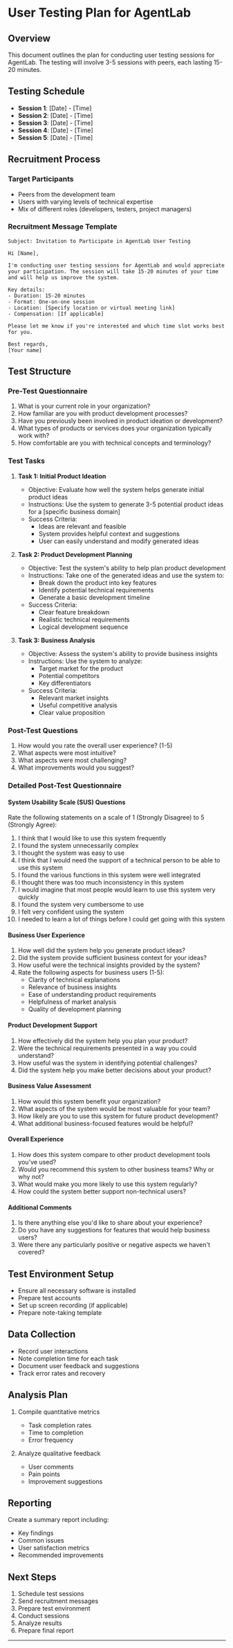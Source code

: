 # User Testing Plan for AgentLab

## Overview
This document outlines the plan for conducting user testing sessions for AgentLab. The testing will involve 3-5 sessions with peers, each lasting 15-20 minutes.

## Testing Schedule
- **Session 1**: [Date] - [Time]
- **Session 2**: [Date] - [Time]
- **Session 3**: [Date] - [Time]
- **Session 4**: [Date] - [Time] 
- **Session 5**: [Date] - [Time] 

## Recruitment Process
### Target Participants
- Peers from the development team
- Users with varying levels of technical expertise
- Mix of different roles (developers, testers, project managers)

### Recruitment Message Template
```
Subject: Invitation to Participate in AgentLab User Testing

Hi [Name],

I'm conducting user testing sessions for AgentLab and would appreciate your participation. The session will take 15-20 minutes of your time and will help us improve the system.

Key details:
- Duration: 15-20 minutes
- Format: One-on-one session
- Location: [Specify location or virtual meeting link]
- Compensation: [If applicable]

Please let me know if you're interested and which time slot works best for you.

Best regards,
[Your name]
```

## Test Structure

### Pre-Test Questionnaire
1. What is your current role in your organization?
2. How familiar are you with product development processes?
3. Have you previously been involved in product ideation or development?
4. What types of products or services does your organization typically work with?
5. How comfortable are you with technical concepts and terminology?

### Test Tasks
1. **Task 1: Initial Product Ideation**
   - Objective: Evaluate how well the system helps generate initial product ideas
   - Instructions: Use the system to generate 3-5 potential product ideas for a [specific business domain]
   - Success Criteria: 
     - Ideas are relevant and feasible
     - System provides helpful context and suggestions
     - User can easily understand and modify generated ideas

2. **Task 2: Product Development Planning**
   - Objective: Test the system's ability to help plan product development
   - Instructions: Take one of the generated ideas and use the system to:
     - Break down the product into key features
     - Identify potential technical requirements
     - Generate a basic development timeline
   - Success Criteria:
     - Clear feature breakdown
     - Realistic technical requirements
     - Logical development sequence

3. **Task 3: Business Analysis**
   - Objective: Assess the system's ability to provide business insights
   - Instructions: Use the system to analyze:
     - Target market for the product
     - Potential competitors
     - Key differentiators
   - Success Criteria:
     - Relevant market insights
     - Useful competitive analysis
     - Clear value proposition

### Post-Test Questions
1. How would you rate the overall user experience? (1-5)
2. What aspects were most intuitive?
3. What aspects were most challenging?
4. What improvements would you suggest?

### Detailed Post-Test Questionnaire

#### System Usability Scale (SUS) Questions
Rate the following statements on a scale of 1 (Strongly Disagree) to 5 (Strongly Agree):

1. I think that I would like to use this system frequently
2. I found the system unnecessarily complex
3. I thought the system was easy to use
4. I think that I would need the support of a technical person to be able to use this system
5. I found the various functions in this system were well integrated
6. I thought there was too much inconsistency in this system
7. I would imagine that most people would learn to use this system very quickly
8. I found the system very cumbersome to use
9. I felt very confident using the system
10. I needed to learn a lot of things before I could get going with this system

#### Business User Experience
1. How well did the system help you generate product ideas?
2. Did the system provide sufficient business context for your ideas?
3. How useful were the technical insights provided by the system?
4. Rate the following aspects for business users (1-5):
   - Clarity of technical explanations
   - Relevance of business insights
   - Ease of understanding product requirements
   - Helpfulness of market analysis
   - Quality of development planning

#### Product Development Support
1. How effectively did the system help you plan your product?
2. Were the technical requirements presented in a way you could understand?
3. How useful was the system in identifying potential challenges?
4. Did the system help you make better decisions about your product?

#### Business Value Assessment
1. How would this system benefit your organization?
2. What aspects of the system would be most valuable for your team?
3. How likely are you to use this system for future product development?
4. What additional business-focused features would be helpful?

#### Overall Experience
1. How does this system compare to other product development tools you've used?
2. Would you recommend this system to other business teams? Why or why not?
3. What would make you more likely to use this system regularly?
4. How could the system better support non-technical users?

#### Additional Comments
1. Is there anything else you'd like to share about your experience?
2. Do you have any suggestions for features that would help business users?
3. Were there any particularly positive or negative aspects we haven't covered?

## Test Environment Setup
- Ensure all necessary software is installed
- Prepare test accounts
- Set up screen recording (if applicable)
- Prepare note-taking template

## Data Collection
- Record user interactions
- Note completion time for each task
- Document user feedback and suggestions
- Track error rates and recovery

## Analysis Plan
1. Compile quantitative metrics
   - Task completion rates
   - Time to completion
   - Error frequency

2. Analyze qualitative feedback
   - User comments
   - Pain points
   - Improvement suggestions

## Reporting
Create a summary report including:
- Key findings
- Common issues
- User satisfaction metrics
- Recommended improvements

## Next Steps
1. Schedule test sessions
2. Send recruitment messages
3. Prepare test environment
4. Conduct sessions
5. Analyze results
6. Prepare final report

---
